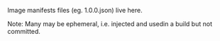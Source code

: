 Image manifests files (eg. 1.0.0.json) live  here.

Note: Many may be ephemeral, i.e. injected and usedin a build but not committed.


